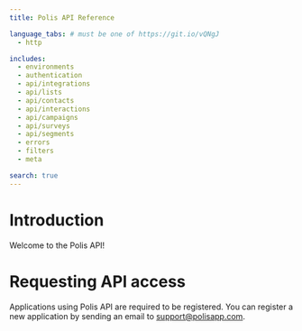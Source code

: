 ```yaml
---
title: Polis API Reference

language_tabs: # must be one of https://git.io/vQNgJ
  - http

includes:
  - environments
  - authentication
  - api/integrations
  - api/lists
  - api/contacts
  - api/interactions
  - api/campaigns
  - api/surveys
  - api/segments
  - errors
  - filters
  - meta

search: true
---
```


# Introduction

Welcome to the Polis API!

# Requesting API access

Applications using Polis API are required to be registered. You can register a new application by sending an email to <support@polisapp.com>.
